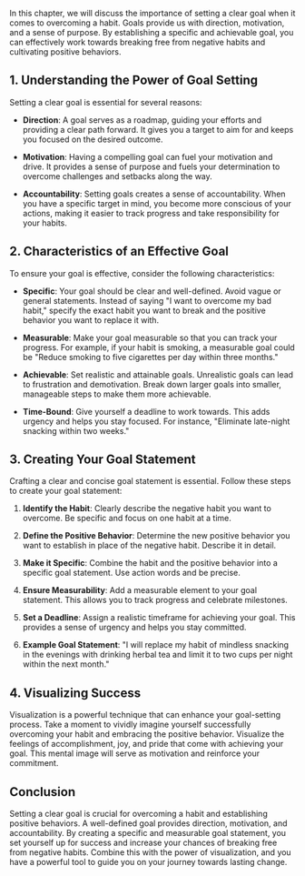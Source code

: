 
In this chapter, we will discuss the importance of setting a clear goal when it comes to overcoming a habit. Goals provide us with direction, motivation, and a sense of purpose. By establishing a specific and achievable goal, you can effectively work towards breaking free from negative habits and cultivating positive behaviors.

## 1\. Understanding the Power of Goal Setting

Setting a clear goal is essential for several reasons:

- **Direction**: A goal serves as a roadmap, guiding your efforts and providing a clear path forward. It gives you a target to aim for and keeps you focused on the desired outcome.
    
- **Motivation**: Having a compelling goal can fuel your motivation and drive. It provides a sense of purpose and fuels your determination to overcome challenges and setbacks along the way.
    
- **Accountability**: Setting goals creates a sense of accountability. When you have a specific target in mind, you become more conscious of your actions, making it easier to track progress and take responsibility for your habits.
    

## 2\. Characteristics of an Effective Goal

To ensure your goal is effective, consider the following characteristics:

- **Specific**: Your goal should be clear and well-defined. Avoid vague or general statements. Instead of saying "I want to overcome my bad habit," specify the exact habit you want to break and the positive behavior you want to replace it with.
    
- **Measurable**: Make your goal measurable so that you can track your progress. For example, if your habit is smoking, a measurable goal could be "Reduce smoking to five cigarettes per day within three months."
    
- **Achievable**: Set realistic and attainable goals. Unrealistic goals can lead to frustration and demotivation. Break down larger goals into smaller, manageable steps to make them more achievable.
    
- **Time-Bound**: Give yourself a deadline to work towards. This adds urgency and helps you stay focused. For instance, "Eliminate late-night snacking within two weeks."
    

## 3\. Creating Your Goal Statement

Crafting a clear and concise goal statement is essential. Follow these steps to create your goal statement:

1. **Identify the Habit**: Clearly describe the negative habit you want to overcome. Be specific and focus on one habit at a time.
    
2. **Define the Positive Behavior**: Determine the new positive behavior you want to establish in place of the negative habit. Describe it in detail.
    
3. **Make it Specific**: Combine the habit and the positive behavior into a specific goal statement. Use action words and be precise.
    
4. **Ensure Measurability**: Add a measurable element to your goal statement. This allows you to track progress and celebrate milestones.
    
5. **Set a Deadline**: Assign a realistic timeframe for achieving your goal. This provides a sense of urgency and helps you stay committed.
    
6. **Example Goal Statement**: "I will replace my habit of mindless snacking in the evenings with drinking herbal tea and limit it to two cups per night within the next month."
    

## 4\. Visualizing Success

Visualization is a powerful technique that can enhance your goal-setting process. Take a moment to vividly imagine yourself successfully overcoming your habit and embracing the positive behavior. Visualize the feelings of accomplishment, joy, and pride that come with achieving your goal. This mental image will serve as motivation and reinforce your commitment.

## Conclusion

Setting a clear goal is crucial for overcoming a habit and establishing positive behaviors. A well-defined goal provides direction, motivation, and accountability. By creating a specific and measurable goal statement, you set yourself up for success and increase your chances of breaking free from negative habits. Combine this with the power of visualization, and you have a powerful tool to guide you on your journey towards lasting change.
